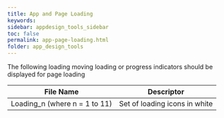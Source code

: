 ```yaml
---
title: App and Page Loading
keywords:
sidebar: appdesign_tools_sidebar
toc: false
permalink: app-page-loading.html
folder: app_design_tools 
---
```





The following loading moving loading or progress indicators should be displayed for page loading

| File Name                     | Descriptor                    |
|-------------------------------|-------------------------------|
| Loading_n (where n = 1 to 11) | Set of loading icons in white |